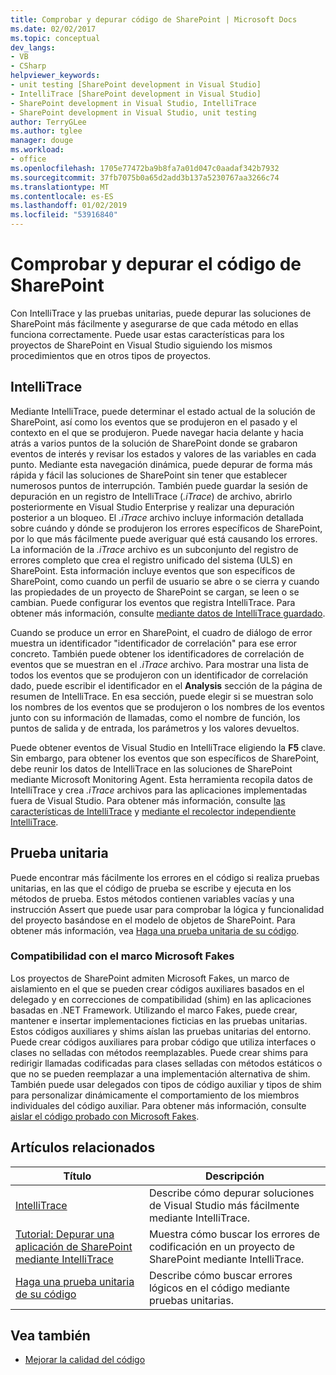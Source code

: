 ```yaml
---
title: Comprobar y depurar código de SharePoint | Microsoft Docs
ms.date: 02/02/2017
ms.topic: conceptual
dev_langs:
- VB
- CSharp
helpviewer_keywords:
- unit testing [SharePoint development in Visual Studio]
- IntelliTrace [SharePoint development in Visual Studio]
- SharePoint development in Visual Studio, IntelliTrace
- SharePoint development in Visual Studio, unit testing
author: TerryGLee
ms.author: tglee
manager: douge
ms.workload:
- office
ms.openlocfilehash: 1705e77472ba9b8fa7a01d047c0aadaf342b7932
ms.sourcegitcommit: 37fb7075b0a65d2add3b137a5230767aa3266c74
ms.translationtype: MT
ms.contentlocale: es-ES
ms.lasthandoff: 01/02/2019
ms.locfileid: "53916840"
---
```

# <a name="verify-and-debug-sharepoint-code"></a>Comprobar y depurar el código de SharePoint
Con IntelliTrace y las pruebas unitarias, puede depurar las soluciones de SharePoint más fácilmente y asegurarse de que cada método en ellas funciona correctamente. Puede usar estas características para los proyectos de SharePoint en Visual Studio siguiendo los mismos procedimientos que en otros tipos de proyectos.

## <a name="intellitrace"></a>IntelliTrace
Mediante IntelliTrace, puede determinar el estado actual de la solución de SharePoint, así como los eventos que se produjeron en el pasado y el contexto en el que se produjeron. Puede navegar hacia delante y hacia atrás a varios puntos de la solución de SharePoint donde se grabaron eventos de interés y revisar los estados y valores de las variables en cada punto. Mediante esta navegación dinámica, puede depurar de forma más rápida y fácil las soluciones de SharePoint sin tener que establecer numerosos puntos de interrupción. También puede guardar la sesión de depuración en un registro de IntelliTrace (*.iTrace*) de archivo, abrirlo posteriormente en Visual Studio Enterprise y realizar una depuración posterior a un bloqueo. El *.iTrace* archivo incluye información detallada sobre cuándo y dónde se produjeron los errores específicos de SharePoint, por lo que más fácilmente puede averiguar qué está causando los errores. La información de la *.iTrace* archivo es un subconjunto del registro de errores completo que crea el registro unificado del sistema (ULS) en SharePoint. Esta información incluye eventos que son específicos de SharePoint, como cuando un perfil de usuario se abre o se cierra y cuando las propiedades de un proyecto de SharePoint se cargan, se leen o se cambian. Puede configurar los eventos que registra IntelliTrace. Para obtener más información, consulte [mediante datos de IntelliTrace guardado](../debugger/using-saved-intellitrace-data.md).

Cuando se produce un error en SharePoint, el cuadro de diálogo de error muestra un identificador "identificador de correlación" para ese error concreto. También puede obtener los identificadores de correlación de eventos que se muestran en el *.iTrace* archivo. Para mostrar una lista de todos los eventos que se produjeron con un identificador de correlación dado, puede escribir el identificador en el **Analysis** sección de la página de resumen de IntelliTrace. En esa sección, puede elegir si se muestran solo los nombres de los eventos que se produjeron o los nombres de los eventos junto con su información de llamadas, como el nombre de función, los puntos de salida y de entrada, los parámetros y los valores devueltos.

Puede obtener eventos de Visual Studio en IntelliTrace eligiendo la **F5** clave. Sin embargo, para obtener los eventos que son específicos de SharePoint, debe reunir los datos de IntelliTrace en las soluciones de SharePoint mediante Microsoft Monitoring Agent. Esta herramienta recopila datos de IntelliTrace y crea *.iTrace* archivos para las aplicaciones implementadas fuera de Visual Studio. Para obtener más información, consulte [las características de IntelliTrace](../debugger/intellitrace-features.md) y [mediante el recolector independiente IntelliTrace](../debugger/using-the-intellitrace-stand-alone-collector.md).

## <a name="unit-test"></a>Prueba unitaria
Puede encontrar más fácilmente los errores en el código si realiza pruebas unitarias, en las que el código de prueba se escribe y ejecuta en los métodos de prueba. Estos métodos contienen variables vacías y una instrucción Assert que puede usar para comprobar la lógica y funcionalidad del proyecto basándose en el modelo de objetos de SharePoint. Para obtener más información, vea [Haga una prueba unitaria de su código](../test/unit-test-your-code.md).

### <a name="support-for-microsoft-fakes-framework"></a>Compatibilidad con el marco Microsoft Fakes
Los proyectos de SharePoint admiten Microsoft Fakes, un marco de aislamiento en el que se pueden crear códigos auxiliares basados en el delegado y en correcciones de compatibilidad (shim) en las aplicaciones basadas en .NET Framework. Utilizando el marco Fakes, puede crear, mantener e insertar implementaciones ficticias en las pruebas unitarias. Estos códigos auxiliares y shims aíslan las pruebas unitarias del entorno. Puede crear códigos auxiliares para probar código que utiliza interfaces o clases no selladas con métodos reemplazables. Puede crear shims para redirigir llamadas codificadas para clases selladas con métodos estáticos o que no se pueden reemplazar a una implementación alternativa de shim. También puede usar delegados con tipos de código auxiliar y tipos de shim para personalizar dinámicamente el comportamiento de los miembros individuales del código auxiliar. Para obtener más información, consulte [aislar el código probado con Microsoft Fakes](../test/isolating-code-under-test-with-microsoft-fakes.md).

## <a name="related-articles"></a>Artículos relacionados

|Título|Descripción|
|-----------|-----------------|
|[IntelliTrace](../debugger/intellitrace.md)|Describe cómo depurar soluciones de Visual Studio más fácilmente mediante IntelliTrace.|
|[Tutorial: Depurar una aplicación de SharePoint mediante IntelliTrace](../sharepoint/walkthrough-debugging-a-sharepoint-application-by-using-intellitrace.md)|Muestra cómo buscar los errores de codificación en un proyecto de SharePoint mediante IntelliTrace.|
|[Haga una prueba unitaria de su código](../test/unit-test-your-code.md)|Describe cómo buscar errores lógicos en el código mediante pruebas unitarias.|

## <a name="see-also"></a>Vea también

- [Mejorar la calidad del código](../test/improve-code-quality.md)
